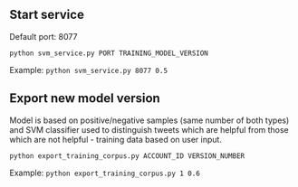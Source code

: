 ## Start service

Default port: 8077

`python svm_service.py PORT TRAINING_MODEL_VERSION`

Example:
`python svm_service.py 8077 0.5`

## Export new model version

Model is based on positive/negative samples (same number of both types) and SVM classifier used to distinguish
tweets which are helpful from those which are not helpful - training data based on user input.

`python export_training_corpus.py ACCOUNT_ID VERSION_NUMBER`

Example:
`python export_training_corpus.py 1 0.6`